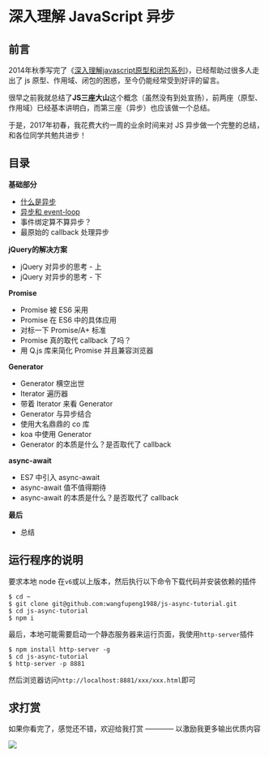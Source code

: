# 深入理解 JavaScript 异步

## 前言

2014年秋季写完了《[深入理解javascript原型和闭包系列](http://www.cnblogs.com/wangfupeng1988/p/4001284.html)》，已经帮助过很多人走出了 js 原型、作用域、闭包的困惑，至今仍能经常受到好评的留言。

很早之前我就总结了**JS三座大山**这个概念（虽然没有到处宣扬），前两座（原型、作用域）已经基本讲明白，而第三座（异步）也应该做一个总结。

于是，2017年初春，我花费大约一周的业余时间来对 JS 异步做一个完整的总结，和各位同学共勉共进步！

## 目录

**基础部分**

- [什么是异步](./part1/01-what-is-async.md)
- [异步和 event-loop](./part1/02-event-loop.md)
- 事件绑定算不算异步？
- 最原始的 callback 处理异步

**jQuery的解决方案**

- jQuery 对异步的思考 - 上
- jQuery 对异步的思考 - 下

**Promise**

- Promise 被 ES6 采用
- Promise 在 ES6 中的具体应用
- 对标一下 Promise/A+ 标准
- Promise 真的取代 callback 了吗？
- 用 Q.js 库来简化 Promise 并且兼容浏览器

**Generator**

- Generator 横空出世
- Iterator 遍历器
- 带着 Iterator 来看 Generator
- Generator 与异步结合
- 使用大名鼎鼎的 co 库
- koa 中使用 Generator
- Generator 的本质是什么？是否取代了 callback

**async-await**

- ES7 中引入 async-await
- async-await 值不值得期待
- async-await 的本质是什么？是否取代了 callback

**最后**

- 总结


## 运行程序的说明

要求本地 node 在`v6`或以上版本，然后执行以下命令下载代码并安装依赖的插件

```shell
$ cd ~
$ git clone git@github.com:wangfupeng1988/js-async-tutorial.git
$ cd js-async-tutorial
$ npm i
```

最后，本地可能需要启动一个静态服务器来运行页面，我使用`http-server`插件

```shell
$ npm install http-server -g
$ cd js-async-tutorial
$ http-server -p 8881
```

然后浏览器访问`http://localhost:8881/xxx/xxx.html`即可

## 求打赏

如果你看完了，感觉还不错，欢迎给我打赏 ———— 以激励我更多输出优质内容

![](http://images2015.cnblogs.com/blog/138012/201702/138012-20170228112237798-1507196643.png)
